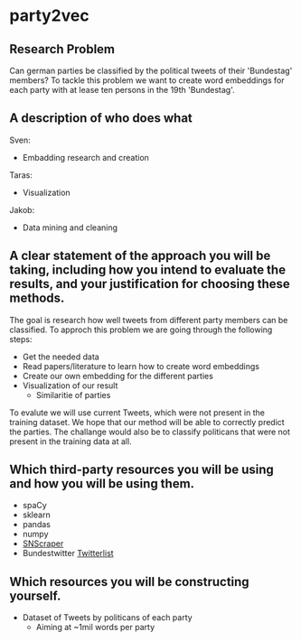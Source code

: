 # party2vec

## Research Problem
Can german parties be classified by the political tweets of their 'Bundestag' members? To tackle this problem we want to create word embeddings for each party with at lease ten persons in the 19th 'Bundestag'.

## A description of who does what
Sven:
* Embadding research and creation

Taras:
* Visualization

Jakob:
* Data mining and cleaning

## A clear statement of the approach you will be taking, including how you intend to evaluate the results, and your justification for choosing these methods.
The goal is research how well tweets from different party members can be classified. To approch this problem we are going through the following steps:
* Get the needed data
* Read papers/literature to learn how to create word embeddings
* Create our own embedding for the different parties
* Visualization of our result
    * Similaritie of parties

To evalute we will use current Tweets, which were not present in the training dataset. We hope that our method will be able to correctly predict the parties. The challange would also be to classify politicans that were not present in the training data at all.

## Which third-party resources you will be using and how you will be using them.
* spaCy
* sklearn
* pandas
* numpy
* [SNScraper](https://github.com/JustAnotherArchivist/snscrape)
* Bundestwitter [Twitterlist](https://twitter.com/i/lists/912241909002833921)

## Which resources you will be constructing yourself.
* Dataset of Tweets by politicans of each party
    * Aiming at ~1mil words per party

